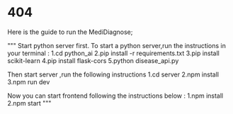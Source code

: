 # 404

Here is the guide to run the MediDiagnose;

"""
Start python server first.
To start a python server,run the instructions in your terminal :
1.cd python_ai
2.pip install -r requirements.txt
3.pip install scikit-learn
4.pip install flask-cors
5.python disease_api.py

Then start server ,run the following instructions
1.cd server
2.npm install
3.npm run dev

Now you can start frontend following the instructions below :
1.npm install
2.npm start
"""
